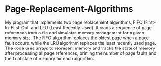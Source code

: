 # Page-Replacement-Algorithms
My program that implements two page replacement algorithms, FIFO (First-In-First-Out) and LRU (Least Recently Used). It reads a sequence of page references from a file and simulates memory management for a given memory size. The FIFO algorithm replaces the oldest page when a page fault occurs, while the LRU algorithm replaces the least recently used page. The code uses arrays to represent memory and tracks the state of memory after processing all page references, printing the number of page faults and the final state of memory for each algorithm.
